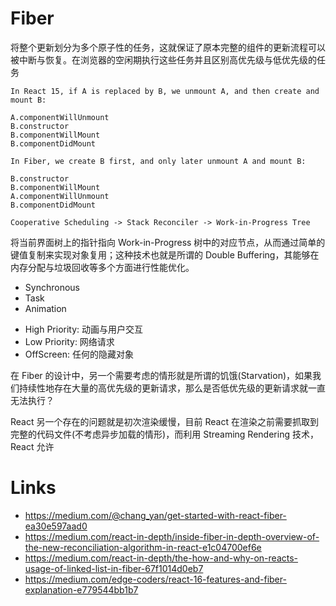 # Fiber

将整个更新划分为多个原子性的任务，这就保证了原本完整的组件的更新流程可以被中断与恢复。在浏览器的空闲期执行这些任务并且区别高优先级与低优先级的任务

```
In React 15, if A is replaced by B, we unmount A, and then create and mount B:

A.componentWillUnmount
B.constructor
B.componentWillMount
B.componentDidMount

In Fiber, we create B first, and only later unmount A and mount B:

B.constructor
B.componentWillMount
A.componentWillUnmount
B.componentDidMount

Cooperative Scheduling -> Stack Reconciler -> Work-in-Progress Tree
```

将当前界面树上的指针指向 Work-in-Progress 树中的对应节点，从而通过简单的键值复制来实现对象复用；这种技术也就是所谓的 Double Buffering，其能够在内存分配与垃圾回收等多个方面进行性能优化。

- Synchronous
- Task
- Animation

* High Priority: 动画与用户交互
* Low Priority: 网络请求
* OffScreen: 任何的隐藏对象

在 Fiber 的设计中，另一个需要考虑的情形就是所谓的饥饿(Starvation)，如果我们持续性地存在大量的高优先级的更新请求，那么是否低优先级的更新请求就一直无法执行？

React 另一个存在的问题就是初次渲染缓慢，目前 React 在渲染之前需要抓取到完整的代码文件(不考虑异步加载的情形)，而利用 Streaming Rendering 技术，React 允许

# Links

- https://medium.com/@chang_yan/get-started-with-react-fiber-ea30e597aad0
- https://medium.com/react-in-depth/inside-fiber-in-depth-overview-of-the-new-reconciliation-algorithm-in-react-e1c04700ef6e
- https://medium.com/react-in-depth/the-how-and-why-on-reacts-usage-of-linked-list-in-fiber-67f1014d0eb7
- https://medium.com/edge-coders/react-16-features-and-fiber-explanation-e779544bb1b7
